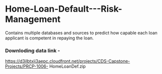 # Home-Loan-Default---Risk-Management
Contains multiple databases and sources to predict how capable each loan applicant is competent in repaying the loan.
### Downloding data link -
https://d3ilbtxij3aepc.cloudfront.net/projects/CDS-Capstone-Projects/PRCP-1006-
HomeLoanDef.zip
